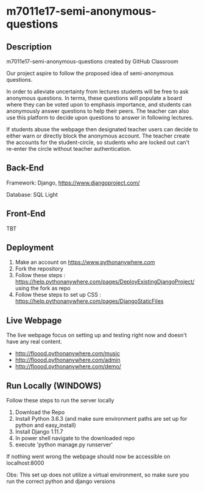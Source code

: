 # m7011e17-semi-anonymous-questions

## Description
m7011e17-semi-anonymous-questions created by GitHub Classroom

Our project aspire to follow the proposed idea of semi-anonymous questions.

In order to alleviate uncertainty from lectures students will be free to ask anonymous questions. In terms, these questions will populate a board where they can be voted upon to emphasis importance, and students can anonymously answer questions to help their peers. The teacher can also use this platform to decide upon questions to answer in following lectures.

If students abuse the webpage then designated teacher users can decide to either warn or directly block the anonymous account. The teacher create the accounts for the student-circle, so students who are locked out can't re-enter the circle without teacher authentication.

## Back-End
Framework: Django, https://www.djangoproject.com/

Database: SQL Light

## Front-End
TBT

## Deployment
1. Make an account on https://www.pythonanywhere.com
2. Fork the repository
3. Follow these steps : https://help.pythonanywhere.com/pages/DeployExistingDjangoProject/ using the fork as repo
4. Follow these steps to set up CSS : https://help.pythonanywhere.com/pages/DjangoStaticFiles

## Live Webpage
The live webpage focus on setting up and testing right now and doesn't have any real content. 

* http://floood.pythonanywhere.com/music
* http://floood.pythonanywhere.com/admin
* http://floood.pythonanywhere.com/demo/

## Run Locally (WINDOWS)
Follow these steps to run the server locally
1. Download the Repo
2. Install Python 3.6.3 (and make sure environment paths are set up for python and easy_install)
3. Install Django 1.11.7
4. In power shell navigate to the downloaded repo
5. execute 'python manage.py runserver'

If nothing went wrong the webpage should now be accessible on localhost:8000

Obs: This set up does not utilize a virtual environment, so make sure you run the correct python and django versions
